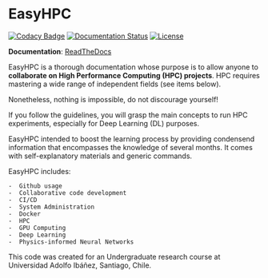 # EasyHPC

[![Codacy Badge](https://app.codacy.com/project/badge/Grade/2cb491b027e44d519e34ffd5116ec902)](https://www.codacy.com/gh/pescap/EasyHPC/dashboard?utm_source=github.com&amp;utm_medium=referral&amp;utm_content=pescap/EasyHPC&amp;utm_campaign=Badge_Grade)
[![Documentation Status](https://readthedocs.org/projects/easyhpc/badge/?version=latest)](https://easyhpc.readthedocs.io/en/latest/?badge=latest)
[![License](https://img.shields.io/github/license/lululxvi/deepxde)](https://github.com/pescap/easyhpc/blob/master/LICENSE)

**Documentation**: [ReadTheDocs](https://easyhpc.readthedocs.io)

EasyHPC is a thorough documentation whose purpose is to allow anyone to **collaborate on High Performance Computing (HPC) projects**.
HPC requires mastering a wide range of independent fields (see items below). 

Nonetheless, nothing is impossible, do not discourage yourself! 

If you follow the guidelines, you will grasp the main concepts to run HPC experiments, especially for Deep Learning (DL) purposes. 

EasyHPC intended to boost the learning process by providing condensend information that encompasses the knowledge of several months. It comes with self-explanatory materials and generic commands. 

EasyHPC includes:

    -  Github usage
    -  Collaborative code development
    -  CI/CD
    -  System Administration
    -  Docker
    -  HPC
    -  GPU Computing
    -  Deep Learning
    -  Physics-informed Neural Networks

This code was created for an Undergraduate research course at Universidad Adolfo Ibáñez, Santiago, Chile.
